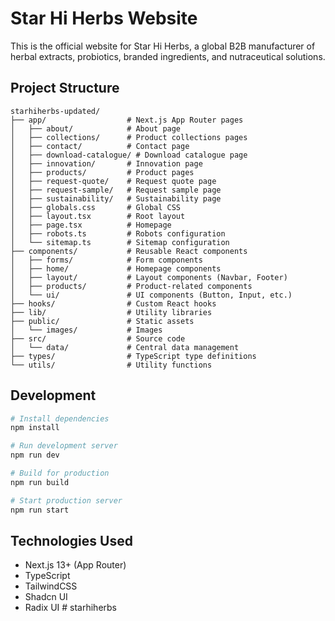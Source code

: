 # Star Hi Herbs Website

This is the official website for Star Hi Herbs, a global B2B manufacturer of herbal extracts, probiotics, branded ingredients, and nutraceutical solutions.

## Project Structure

```
starhiherbs-updated/
├── app/                  # Next.js App Router pages
│   ├── about/            # About page
│   ├── collections/      # Product collections pages
│   ├── contact/          # Contact page
│   ├── download-catalogue/ # Download catalogue page
│   ├── innovation/       # Innovation page
│   ├── products/         # Product pages
│   ├── request-quote/    # Request quote page
│   ├── request-sample/   # Request sample page
│   ├── sustainability/   # Sustainability page
│   ├── globals.css       # Global CSS
│   ├── layout.tsx        # Root layout
│   ├── page.tsx          # Homepage
│   ├── robots.ts         # Robots configuration
│   └── sitemap.ts        # Sitemap configuration
├── components/           # Reusable React components
│   ├── forms/            # Form components
│   ├── home/             # Homepage components
│   ├── layout/           # Layout components (Navbar, Footer)
│   ├── products/         # Product-related components
│   └── ui/               # UI components (Button, Input, etc.)
├── hooks/                # Custom React hooks
├── lib/                  # Utility libraries
├── public/               # Static assets
│   └── images/           # Images
├── src/                  # Source code
│   └── data/             # Central data management
├── types/                # TypeScript type definitions
└── utils/                # Utility functions
```

## Development

```bash
# Install dependencies
npm install

# Run development server
npm run dev

# Build for production
npm run build

# Start production server
npm run start
```

## Technologies Used

- Next.js 13+ (App Router)
- TypeScript
- TailwindCSS
- Shadcn UI
- Radix UI
#   s t a r h i h e r b s  
 